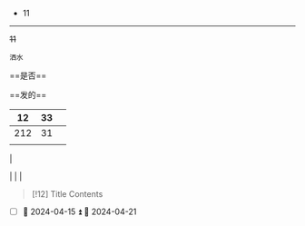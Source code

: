 - 11
******

~~11~~

`洒水`

==是否==


==发的==

| 12  | 33  |     |
| --- | --- | --- |
| 212 | 31  |     |
|     |     |     |
| 

|     |     |

> [!12] Title
> Contents




- [ ] 📅 2024-04-15 ⏫ 🛫 2024-04-21 

